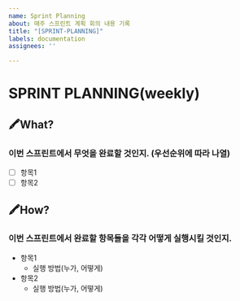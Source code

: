 ```yaml
---
name: Sprint Planning
about: 매주 스프린트 계획 회의 내용 기록
title: "[SPRINT-PLANNING]"
labels: documentation
assignees: ''

---
```


# SPRINT PLANNING(weekly)

## 🖍What?
### 이번 스프린트에서 무엇을 완료할 것인지. (우선순위에 따라 나열)
- [ ] 항목1
- [ ] 항목2

## 🖍How?
### 이번 스프린트에서 완료할 항목들을 각각 어떻게 실행시킬 것인지.
- 항목1
  - 실행 방법(누가, 어떻게)
- 항목2
  - 실행 방법(누가, 어떻게)
